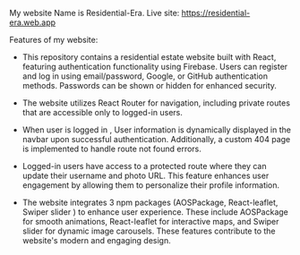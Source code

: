 My website Name is Residential-Era.
Live site: https://residential-era.web.app

Features of my website:
- This repository contains a residential estate website built with React, featuring authentication functionality using Firebase. Users can register and log in using email/password, Google, or GitHub authentication methods. Passwords can be shown or hidden for enhanced security.

- The website utilizes React Router for navigation, including private routes that are accessible only to logged-in users.

- When user is logged in , User information is dynamically displayed in the navbar upon successful authentication. Additionally, a custom 404 page is implemented to handle route not found errors.

- Logged-in users have access to a protected route where they can update their username and photo URL. This feature enhances user engagement by allowing them to personalize their profile information.

- The website integrates 3 npm packages (AOSPackage, React-leaflet, Swiper slider ) to enhance user experience. These include AOSPackage for smooth animations, React-leaflet for interactive maps, and Swiper slider for dynamic image carousels. These features contribute to the website's modern and engaging design.